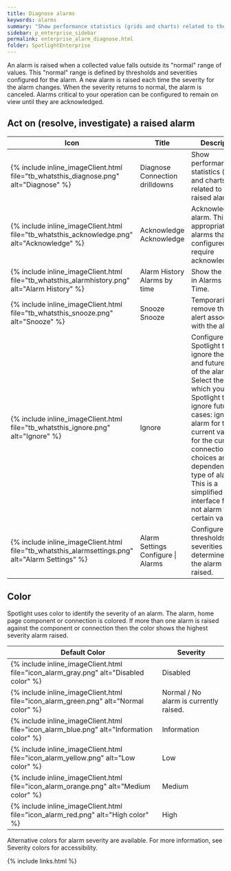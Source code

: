 ```yaml
---
title: Diagnose alarms
keywords: alarms
summary: "Show performance statistics (grids and charts) related to the raised alarm."
sidebar: p_enterprise_sidebar
permalink: enterprise_alarm_diagnose.html
folder: SpotlightEnterprise
---
```


An alarm is raised when a collected value falls outside its "normal" range of values. This "normal" range is defined by thresholds and severities configured for the alarm. A new alarm is raised each time the severity for the alarm changes. When the severity returns to normal, the alarm is canceled. Alarms critical to your operation can be configured to remain on view until they are acknowledged.

## Act on (resolve, investigate) a raised alarm

Icon | Title | Description
--------------|----------|------------
{% include inline_imageClient.html file="tb_whatsthis_diagnose.png" alt="Diagnose" %} | Diagnose Connection drilldowns | Show performance statistics (grids and charts) related to the raised alarm.
{% include inline_imageClient.html file="tb_whatsthis_acknowledge.png" alt="Acknowledge" %} | Acknowledge Acknowledge | Acknowledge the alarm. This is appropriate for alarms that are configured to require acknowledgment.
{% include inline_imageClient.html file="tb_whatsthis_alarmhistory.png" alt="Alarm History" %} | Alarm History Alarms by time | Show the alarm in Alarms by Time.
{% include inline_imageClient.html file="tb_whatsthis_snooze.png" alt="Snooze" %} | Snooze Snooze | Temporarily remove the visual alert associated with the alarm.
{% include inline_imageClient.html file="tb_whatsthis_ignore.png" alt="Ignore" %} | Ignore |  Configure Spotlight to ignore the alarm and future cases of the alarm. Select the rule by which you want Spotlight to ignore future cases: ignore this alarm for the current value or for the current connection. The choices are dependent on the type of alarm. This is a simplified interface for Do not alarm for certain values.
{% include inline_imageClient.html file="tb_whatsthis_alarmsettings.png" alt="Alarm Settings" %} | Alarm Settings Configure \| Alarms | Configure the thresholds and severities that determine when the alarm is raised.


## Color

Spotlight uses color to identify the severity of an alarm. The alarm, home page component or connection is colored. If more than one alarm is raised against the component or connection then the color shows the highest severity alarm raised.

Default Color | Severity
--------------|---------
{% include inline_imageClient.html file="icon_alarm_gray.png" alt="Disabled color" %} | Disabled
{% include inline_imageClient.html file="icon_alarm_green.png" alt="Normal color" %} | Normal / No alarm is currently raised.
{% include inline_imageClient.html file="icon_alarm_blue.png" alt="Information color" %} | Information
{% include inline_imageClient.html file="icon_alarm_yellow.png" alt="Low color" %} | Low
{% include inline_imageClient.html file="icon_alarm_orange.png" alt="Medium color" %} | Medium
{% include inline_imageClient.html file="icon_alarm_red.png" alt="High color" %} | High

Alternative colors for alarm severity are available. For more information, see Severity colors for accessibility.

{% include links.html %}
